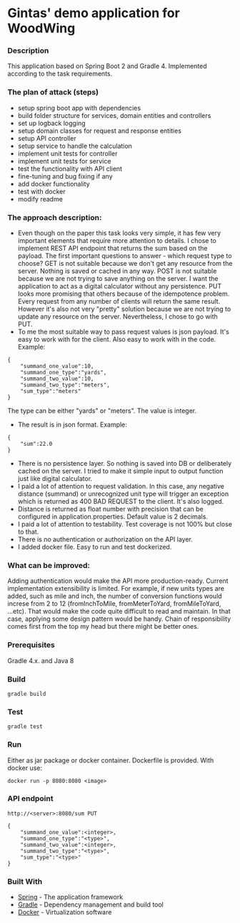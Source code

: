 # Gintas' demo application for WoodWing


### Description
This application based on Spring Boot 2 and Gradle 4.
Implemented according to the task requirements.

### The plan of attack (steps)
* setup spring boot app with dependencies
* build folder structure for services, domain entities and controllers
* set up logback logging
* setup domain classes for request and response entities
* setup API controller
* setup service to handle the calculation
* implement unit tests for controller
* implement unit tests for service
* test the functionality with API client
* fine-tuning and bug fixing if any
* add docker functionality
* test with docker 
* modify readme
 
### The approach description:
* Even though on the paper this task looks very simple, it has few very important elements that require more attention to details.
I chose to implement REST API endpoint that returns the sum based on the payload. The first important questions to answer - 
which request type to choose? GET is not suitable because we don't get any resource from the server. Nothing is saved or cached in any way. POST is not suitable because we are not trying to save anything on the server. I want the application to act as a
digital calculator without any persistence. PUT looks more promising that others because of the idempotence problem. Every request from any number of clients will return the 
same result.
However it's also not very "pretty" solution because we
are not trying to update any resource on the server. Nevertheless, I chose to go with PUT.
* To me the most suitable way to pass request values is json payload. It's easy to work with for the client. Also easy to work with in the code. Example:
```
{
    "summand_one_value":10,
    "summand_one_type":"yards",
    "summand_two_value":10,
    "summand_two_type":"meters",
    "sum_type":"meters"
}
```
The type can be either "yards" or "meters". The value is integer.
* The result is in json format. Example:
```
{
    "sum":22.0
}
```
* There is no persistence layer. So nothing is saved into DB or deliberately cached on the server. I tried to make it simple input to output
function just like digital calculator.
* I paid a lot of attention to request validation. In this case, any negative distance (summand) or unrecognized unit type will trigger an
exception which is returned as 400 BAD REQUEST to the client. It's also logged.
* Distance is returned as float number with precision that can be configured in application.properties. Default value is 2 decimals.
* I paid a lot of attention to testability. Test coverage is not 100% but close to that.
* There is no authentication or authorization on the API layer.
* I added docker file. Easy to run and test dockerized.

### What can be improved:
Adding authentication would make the API more production-ready.
Current implementation extensibility is limited. For example, if new units types are added, such as mile and inch, the number of conversion functions would increse from 2 to 12 (fromInchToMile, fromMeterToYard, fromMileToYard, ...etc). That would make the code quite difficult to read and maintain. In that case, applying some design pattern would be handy. Chain of responsibility comes first from the top my head but there might be better ones.


### Prerequisites
Gradle 4.x. and Java 8


### Build
```
gradle build
```

### Test
```
gradle test
```

### Run
Either as jar package or docker container. Dockerfile is provided. With docker use:
```
docker run -p 8080:8080 <image>
```

### API endpoint
```
http://<server>:8080/sum PUT

{
    "summand_one_value":<integer>,
    "summand_one_type":"<type>",
    "summand_two_value":<integer>,
    "summand_two_type":"<type>",
    "sum_type":"<type>"
}
```

### Built With

* [Spring](https://spring.io) - The application framework
* [Gradle](https://gradle.org/) - Dependency management and build tool
* [Docker](https://docker.org/) - Virtualization software
